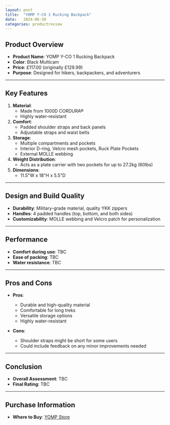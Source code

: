```yaml
---
layout: post
title:  "YOMP Y-CO 1 Rucking Backpack"
date:   2024-06-30
categories: productreview
---
```


## Product Overview
- **Product Name**: YOMP Y-CO 1 Rucking Backpack
- **Color**: Black Multicam
- **Price**: £117.00 (originally £129.99)
- **Purpose**: Designed for hikers, backpackers, and adventurers

<hr>

## Key Features
1. **Material**:
   - Made from 1000D CORDURA®
   - Highly water-resistant
2. **Comfort**:
   - Padded shoulder straps and back panels
   - Adjustable straps and waist belts
3. **Storage**:
   - Multiple compartments and pockets
   - Interior D-ring, Velcro mesh pockets, Ruck Plate Pockets
   - External MOLLE webbing
4. **Weight Distribution**:
   - Acts as a plate carrier with two pockets for up to 27.2kg (60lbs)
5. **Dimensions**:
   - 11.5"W x 18"H x 5.5"D

<hr>

## Design and Build Quality
- **Durability**: Military-grade material, quality YKK zippers
- **Handles**: 4 padded handles (top, bottom, and both sides)
- **Customizability**: MOLLE webbing and Velcro patch for personalization

<hr>

## Performance
- **Comfort during use**: TBC
- **Ease of packing**: TBC
- **Water resistance**: TBC

<hr>

## Pros and Cons
- **Pros**:
  - Durable and high-quality material
  - Comfortable for long treks
  - Versatile storage options
  - Highly water-resistant

- **Cons**:
  - Shoulder straps might be short for some users
  - Could include feedback on any minor improvements needed

<hr>

## Conclusion
- **Overall Assessment**: TBC
- **Final Rating**: TBC

<hr>

## Purchase Information
- **Where to Buy**: [YOMP Store](https://www.yomp.store/collections/bags-rucking-backpacks/products/yomp-backpack-black-multi-cam)


